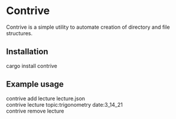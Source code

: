 # Contrive
Contrive is a simple utility to automate creation of directory and file structures. 

## Installation

cargo install contrive

## Example usage
contrive add lecture lecture.json\
contrive lecture topic:trigonometry date:3_14_21\
contrive remove lecture

